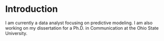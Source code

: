 # Introduction
I am currently a data analyst focusing on predictive modeling. I am also working on my dissertation for a Ph.D. in Communication at the Ohio State University.
